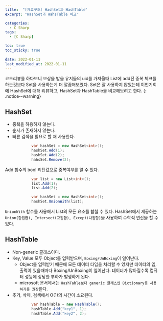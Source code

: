 ```yaml
---
title:  "[자료구조] HashSet과 HashTable"
excerpt: "HashSet과 HahsTable 비교"

categories:
  - C Sharp
tags:
  - [C Sharp]

toc: true
toc_sticky: true
 
date: 2022-01-11
last_modified_at: 2022-01-11
---
```


코드리뷰를 하다보니 보상을 받을 유저들의 uid를 가져올때 List에 add전 중복 체크를 하는것보다 Set을 사용하는게 더 깔끔해보였다.
Set은 잘 사용하지 않았는데 이번기회에 HashSet에 대해 리뷰하고, HashSet과 HashTable을 비교해보려고 한다.
{: .notice--warning}

## HashSet
- 중복을 허용하지 않는다.
- 순서가 존재하지 않는다.
- 빠른 검색을 필요로 할 때 사용한다.

```c#
            var hashSet = new HashSet<int>();
            hashSet.Add(1);
            hashSet.Add(2);
            hahsSet.Remove(2);
```
Add 함수의 bool 리턴값으로 중복여부를 알 수 있다.


```c#
            var list = new List<int>();
            list.Add(1);
            list.Add(2);

            var hashSet = new HashSet<int>();
            hashSet.UnionWith(list);
```
`UnionWith` 함수를 사용해서 List의 모든 요소를 합칠 수 있다.
HashSet에서 제공하는 `Union(합집합), Intersect(교집합), Except(차집합)`을 사용하여 수학적 연산을 할 수 있다.
<br>

## HashTable

- Non-generic 클래스이다.
- Key, Value 모두 Object를 입력받으며, `Boxing/UnBoxing`이 일어난다.
  - Object를 입력받기 때문에 모든 데이터 타입을 처리할 수 있지만 데이터의 입, 출력이 있을때마다 Boxing/UnBoxing이 일어난다.
  데이터가 많아질수록 컴퓨터 성능에 상당한 부하가 발생하게 된다.
  - microsoft 문서에서는 `HashTable보다 generic 클래스인 Dictionary를 사용하기를 권장`한다.
- 추가, 삭제, 검색에서 O(1)의 시간이 소요된다.

```c#
            var hashTable = new HashTable();
            hashTable.Add("key1", 1);
            hashTable.Add("key2", 2);
```



